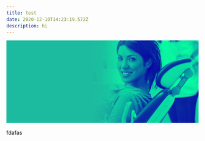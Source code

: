 ```yaml
---
title: test
date: 2020-12-10T14:23:19.572Z
description: hi
---
```

![test](banner-2-slide-2-bg-1024x438.jpg "aaa")

fdafas